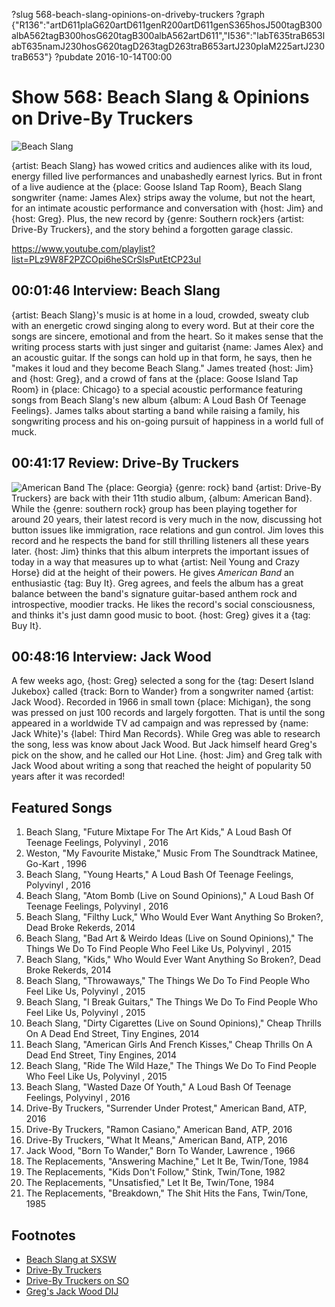 ?slug 568-beach-slang-opinions-on-driveby-truckers
?graph {"R136":"artD611plaG620artD611genR200artD611genS365hosJ500tagB300albA562tagB300hosG620tagB300albA562artD611","I536":"labT635traB653labT635namJ230hosG620tagD263tagD263traB653artJ230plaM225artJ230traB653"}
?pubdate 2016-10-14T00:00

# Show 568: Beach Slang & Opinions on Drive-By Truckers

![Beach Slang](//static.soundopinions.org/images/2016/BeachSlang-2_web.jpg)

{artist: Beach Slang} has wowed critics and audiences alike with its loud, energy filled live performances and unabashedly earnest lyrics. But in front of a live audience at the {place: Goose Island Tap Room}, Beach Slang songwriter {name: James Alex} strips away the volume, but not the heart, for an intimate acoustic performance and conversation with {host: Jim} and {host: Greg}. Plus, the new record by {genre: Southern rock}ers {artist: Drive-By Truckers}, and the story behind a forgotten garage classic.

https://www.youtube.com/playlist?list=PLz9W8F2PZCOpi6heSCrSlsPutEtCP23uI

## 00:01:46 Interview: Beach Slang
{artist: Beach Slang}'s music is at home in a loud, crowded, sweaty club with an energetic crowd singing along to every word. But at their core the songs are sincere, emotional and from the heart. So it makes sense that the writing process starts with just singer and guitarist {name: James Alex} and an acoustic guitar. If the songs can hold up in that form, he says, then he "makes it loud and they become Beach Slang." James treated {host: Jim} and {host: Greg}, and a crowd of fans at the {place: Goose Island Tap Room} in {place: Chicago} to a special acoustic performance featuring songs from Beach Slang's new album {album: A Loud Bash Of Teenage Feelings}. James talks about starting a band while raising a family, his songwriting process and his on-going pursuit of happiness in a world full of muck. 

## 00:41:17 Review: Drive-By Truckers
![American Band](http://is5.mzstatic.com/image/thumb/Music18/v4/9f/5e/48/9f5e4869-3825-cb3c-90d0-259ed66441d9/source/600x600bb.jpg "330823/1122865113")
The {place: Georgia} {genre: rock} band {artist: Drive-By Truckers} are back with their 11th studio album, {album: American Band}. While the {genre: southern rock} group has been playing together for around 20 years, their latest record is very much in the now, discussing hot button issues like immigration, race relations and gun control. Jim loves this record and he respects the band for still thrilling listeners all these years later. {host: Jim} thinks that this album interprets the important issues of today in a way that measures up to what {artist: Neil Young and Crazy Horse} did at the height of their powers. He gives *American Band* an enthusiastic {tag: Buy It}. Greg agrees, and feels the album has a great balance between the band's signature guitar-based anthem rock and introspective, moodier tracks. He likes the record's social consciousness, and thinks it's just damn good music to boot. {host: Greg} gives it a {tag: Buy It}.

## 00:48:16 Interview: Jack Wood
A few weeks ago, {host: Greg} selected a song for the {tag: Desert Island Jukebox} called {track: Born to Wander} from a songwriter named {artist: Jack Wood}. Recorded in 1966 in small town {place: Michigan}, the song was pressed on just 100 records and largely forgotten. That is until the song appeared in a worldwide TV ad campaign and was repressed by {name: Jack White}'s {label: Third Man Records}. While Greg was able to research the song, less was know about Jack Wood. But Jack himself heard Greg's pick on the show, and he called our Hot Line. {host: Jim} and Greg talk with Jack Wood about writing a song that reached the height of popularity 50 years after it was recorded!

## Featured Songs
1. Beach Slang, "Future Mixtape For The Art Kids," A Loud Bash Of Teenage Feelings, Polyvinyl , 2016
1. Weston, "My Favourite Mistake," Music From The Soundtrack Matinee, Go-Kart , 1996
1. Beach Slang, "Young Hearts," A Loud Bash Of Teenage Feelings, Polyvinyl , 2016
1. Beach Slang, "Atom Bomb (Live on Sound Opinions)," A Loud Bash Of Teenage Feelings, Polyvinyl , 2016
1. Beach Slang, "Filthy Luck," Who Would Ever Want Anything So Broken?, Dead Broke Rekerds, 2014
1. Beach Slang, "Bad Art & Weirdo Ideas (Live on Sound Opinions)," The Things We Do To Find People Who Feel Like Us, Polyvinyl , 2015
1. Beach Slang, "Kids," Who Would Ever Want Anything So Broken?, Dead Broke Rekerds, 2014
1. Beach Slang, "Throwaways," The Things We Do To Find People Who Feel Like Us, Polyvinyl , 2015
1. Beach Slang, "I Break Guitars," The Things We Do To Find People Who Feel Like Us, Polyvinyl , 2015
1. Beach Slang, "Dirty Cigarettes (Live on Sound Opinions)," Cheap Thrills On A Dead End Street, Tiny Engines, 2014
1. Beach Slang, "American Girls And French Kisses," Cheap Thrills On A Dead End Street, Tiny Engines, 2014
1. Beach Slang, "Ride The Wild Haze," The Things We Do To Find People Who Feel Like Us, Polyvinyl , 2015
1. Beach Slang, "Wasted Daze Of Youth," A Loud Bash Of Teenage Feelings, Polyvinyl , 2016
1. Drive-By Truckers, "Surrender Under Protest," American Band, ATP, 2016
1. Drive-By Truckers, "Ramon Casiano," American Band, ATP, 2016
1. Drive-By Truckers, "What It Means," American Band, ATP, 2016
1. Jack Wood, "Born To Wander," Born To Wander, Lawrence , 1966
1. The Replacements, "Answering Machine," Let It Be, Twin/Tone, 1984
1. The Replacements, "Kids Don't Follow," Stink, Twin/Tone, 1982
1. The Replacements, "Unsatisfied," Let It Be, Twin/Tone, 1984
1. The Replacements, "Breakdown," The Shit Hits the Fans, Twin/Tone, 1985



## Footnotes
- [Beach Slang at SXSW](/show/539/#beachslang)
- [Drive-By Truckers](http://www.drivebytruckers.com/)
- [Drive-By Truckers on SO](/show/282/#drivebytruckers)
- [Greg's Jack Wood DIJ](/show/563/#jackwood)
